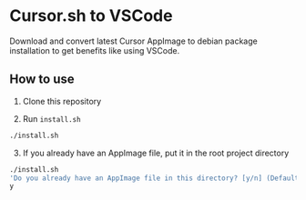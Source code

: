 # Cursor.sh to VSCode

Download and convert latest Cursor AppImage to debian package installation to get benefits like using VSCode.

## How to use

1. Clone this repository

2. Run `install.sh`

```bash
./install.sh
```

3. If you already have an AppImage file, put it in the root project directory

```bash
./install.sh
'Do you already have an AppImage file in this directory? [y/n] (Default: n)'
y
```
